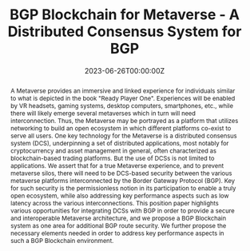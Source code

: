 ---
title: "BGP Blockchain for Metaverse - A Distributed Consensus System for BGP"
authors:
- Mike McBride
- admin
- David Guzman

date: "2023-06-26T00:00:00Z"
doi: "10.1109/MetaCom57706.2023.00145"

# Publication type.
# Legend: 0 = Uncategorized; 1 = Conference paper; 2 = Journal article;
# 3 = Preprint / Working Paper; 4 = Report; 5 = Book; 6 = Book section;
# 7 = Thesis; 8 = Patent
publication_types: ["1"]

# Publication name and optional abbreviated publication name.
publication: "*IEEE International Conference on Metaverse Computing, Networking and Applications (MetaCom 2023)*"
publication_short: ""

abstract: A Metaverse provides an immersive and linked experience for individuals similar to what is depicted in the book "Ready Player One". Experiences will be enabled by VR headsets, gaming systems, desktop computers, smartphones, etc., while there will likely emerge several metaverses which in turn will need interconnection. Thus, the Metaverse may be portrayed as a platform that utilizes networking to build an open ecosystem in which different platforms co-exist to serve all users. One key technology for the Metaverse is a distributed consensus system (DCS), underpinning a set of distributed applications, most notably for cryptocurrency and asset management in general, often characterized as blockchain-based trading platforms. But the use of DCSs is not limited to applications. We assert that for a true Metaverse experience, and to prevent metaverse silos, there will need to be DCS-based security between the various metaverse platforms interconnected by the Border Gateway Protocol (BGP). Key for such security is the permissionless notion in its participation to enable a truly open ecosystem, while also addressing key performance aspects such as low latency across the various interconnections. This position paper highlights various opportunities for integrating DCSs with BGP in order to provide a secure and interoperable Metaverse architecture, and we propose a BGP Blockchain system as one area for additional BGP route security. We further propose the necessary elements needed in order to address key performance aspects in such a BGP Blockchain environment.
---
